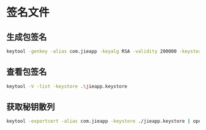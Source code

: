 # 签名文件

## 生成包签名

```sh
keytool -genkey -alias com.jieapp -keyalg RSA -validity 200000 -keystore ./jieapp.keystore
```

## 查看包签名
```sh
keytool -V -list -keystore .\jieapp.keystore
```

## 获取秘钥散列 
```sh
keytool -exportcert -alias com.jieapp -keystore ./jieapp.keystore | openssl sha1 -binary | openssl base64
```

